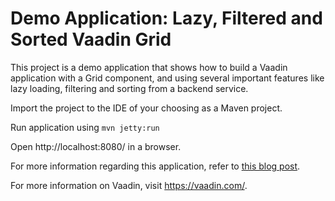 # Demo Application: Lazy, Filtered and Sorted Vaadin Grid

This project is a demo application that shows how to build a Vaadin application with a Grid component, and using several important features like lazy loading, filtering and sorting from a backend service.

Import the project to the IDE of your choosing as a Maven project. 

Run application using
`mvn jetty:run`

Open http://localhost:8080/ in a browser.

For more information regarding this application, refer to [this blog post](https://www.flowingcode.com/2019/04/lazy-filtered-sorted-vaadin-grid.html).

For more information on Vaadin, visit https://vaadin.com/.

